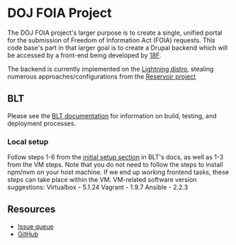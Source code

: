 # DOJ FOIA Project

The DOJ FOIA project's larger purpose is to create a single, unified portal for the submission of Freedom of Information Act (FOIA) requests.  This code base's part in that larger goal is to create a Drupal backend which will be accessed by a front-end being developed by [18F](https://18f.gsa.gov).

The backend is currently implemented on the [Lightning distro](https://github.com/acquia/lightning), stealing numerous approaches/configurations from the [Reservoir project](https://github.com/acquia/reservoir)

## BLT

Please see the [BLT documentation](http://blt.readthedocs.io/en/latest/) for information on build, testing, and deployment processes.

### Local setup

Follow steps 1-6 from the [initial setup section](https://blt.readthedocs.io/en/8.x/readme/onboarding/#initial-setup) in BLT's docs, as well as 1-3 from the VM steps. Note that you do not need to follow the steps to install npm/nvm on your host machine. If we end up working frontend tasks, these steps can take place within the VM.
VM-related software version suggestions:
Virtualbox - 5.1.24
Vagrant - 1.9.7
Ansible - 2.2.3

## Resources

* [Issue queue](https://github.com/18F/beta.foia.gov/issues)
* [GitHub](https://github.com/usdoj/foia)
